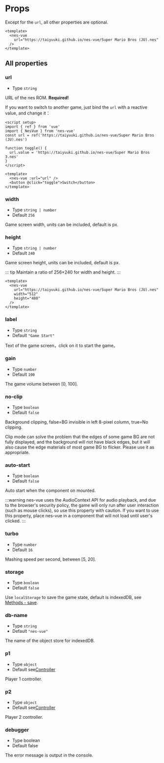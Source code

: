 # Props

Except for the `url`, all other properties are optional.

```vue
<template>
  <nes-vue
    url="https://taiyuuki.github.io/nes-vue/Super Mario Bros (JU).nes"
  />
</template>
```

## All properties

### url

* Type `string`

URL of the nes ROM. **Required!**

If you want to switch to another game, just bind the `url` with a reactive value, and change it：

```vue
<script setup>
import { ref } from 'vue'
import { NesVue } from 'nes-vue'
const url = ref('https://taiyuuki.github.io/nes-vue/Super Mario Bros (JU).nes')

function toggle() {
  url.value = 'https://taiyuuki.github.io/nes-vue/Super Mario Bros 3.nes'
}
</script>

<template>
  <nes-vue :url="url" />
  <button @click="toggle">Switch</button>
</template>
```

### width

* Type `string | number`
* Default `256`

Game screen width, units can be included, default is px.

### height

* Type `string | number`
* Default `240`

Game screen height, units can be included, default is px.

::: tip
Maintain a ratio of 256×240 for width and height.
:::

```vue
<template>
  <nes-vue
    url="https://taiyuuki.github.io/nes-vue/Super Mario Bros (JU).nes"
    width="512"
    height="480"
  />
</template>
```

### label

* Type `string`
* Default  `"Game Start"`

Text of the game screen，click on it to start the game。

### gain

* Type `number`
* Default  `100`

The game volume between [0, 100].

### no-clip

* Type `boolean`
* Default  `false`

Background clipping, false=BG invisible in left 8-pixel column, true=No clipping.

Clip mode can solve the problem that the edges of some game BG are not fully displayed, and the background will not have black edges, but it will also cause the edge materials of most game BG to flicker. Please use it as appropriate.

### auto-start

* Type `boolean`
* Default  `false`

Auto start when the component on mounted.

:::warning
nes-vue uses the AudioContext API for audio playback, and due to the browser's security policy, the game will only run after user interaction (such as mouse clicks), so use this property with caution.
If you want to use this property, place nes-vue in a component that will not load until user's clicked.
:::

### turbo

* Type `number`
* Default `16`

Mashing speed per second, between [5, 20].

### storage

* Type `boolean`
* Default `false`

Use `localStorage` to save the game state, default is indexedDB, see [Methods - save](/guide/methods#save).

### db-name

* Type `string`
* Default `"nes-vue"`

The name of the object store for indexedDB. 

### p1

* Type `object`
* Default  see[Controller](/guide/controller)

Player 1 controller.

### p2

* Type `object`
* Default  see[Controller](/guide/controller)

Player 2 controller.

### debugger

* Type boolean
* Default  false

The error message is output in the console.
